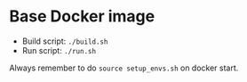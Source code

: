 # Base Docker image

* Build script: `./build.sh`
* Run script: `./run.sh`

Always remember to do `source setup_envs.sh` on docker start.
